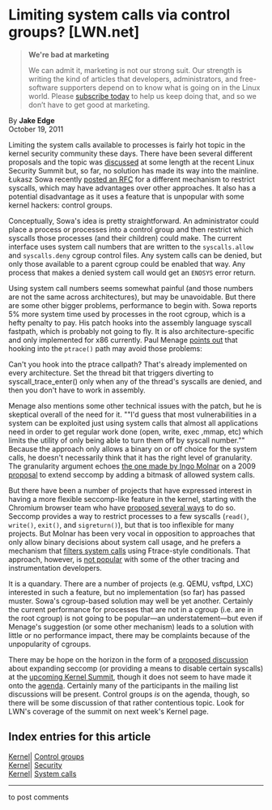 # Limiting system calls via control groups? [LWN.net]

> **We're bad at marketing**
> 
> We can admit it, marketing is not our strong suit. Our strength is writing the kind of articles that developers, administrators, and free-software supporters depend on to know what is going on in the Linux world. Please [subscribe today](/Promo/nsn-bad/subscribe) to help us keep doing that, and so we don’t have to get good at marketing. 

By **Jake Edge**  
October 19, 2011 

Limiting the system calls available to processes is fairly hot topic in the kernel security community these days. There have been several different proposals and the topic was [discussed](/Articles/458805/) at some length at the recent Linux Security Summit but, so far, no solution has made its way into the mainline. Łukasz Sowa recently [posted an RFC](/Articles/463636/) for a different mechanism to restrict syscalls, which may have advantages over other approaches. It also has a potential disadvantage as it uses a feature that is unpopular with some kernel hackers: control groups. 

Conceptually, Sowa's idea is pretty straightforward. An administrator could place a process or processes into a control group and then restrict which syscalls those processes (and their children) could make. The current interface uses system call numbers that are written to the `syscalls.allow` and `syscalls.deny` cgroup control files. Any system calls can be denied, but only those available to a parent cgroup could be enabled that way. Any process that makes a denied system call would get an `ENOSYS` error return. 

Using system call numbers seems somewhat painful (and those numbers are not the same across architectures), but may be unavoidable. But there are some other bigger problems, performance to begin with. Sowa reports 5% more system time used by processes in the root cgroup, which is a hefty penalty to pay. His patch hooks into the assembly language syscall fastpath, which is probably not going to fly. It is also architecture-specific and only implemented for x86 currently. Paul Menage [points out](/Articles/463741/) that hooking into the `ptrace()` path may avoid those problems: 

Can't you hook into the ptrace callpath? That's already implemented on every architecture. Set the thread bit that triggers diverting to syscall_trace_enter() only when any of the thread's syscalls are denied, and then you don't have to work in assembly. 

Menage also mentions some other technical issues with the patch, but he is skeptical overall of the need for it. ""I'd guess that most vulnerabilities in a system can be exploited just using system calls that almost all applications need in order to get regular work done (open, write, exec ,mmap, etc) which limits the utility of only being able to turn them off by syscall number."" Because the approach only allows a binary on or off choice for the system calls, he doesn't necessarily think that it has the right level of granularity. The granularity argument echoes [the one made by Ingo Molnar](/Articles/332986/) on a 2009 [proposal](/Articles/332438/) to extend seccomp by adding a bitmask of allowed system calls. 

But there have been a number of projects that have expressed interest in having a more flexible seccomp-like feature in the kernel, starting with the Chromium browser team who have [proposed several ways](/Articles/450291/) to do so. Seccomp provides a way to restrict processes to a few syscalls (`read()`, `write()`, `exit()`, and `sigreturn()`), but that is too inflexible for many projects. But Molnar has been very vocal in opposition to approaches that only allow binary decisions about system call usage, and he prefers a mechanism that [filters system calls](/Articles/441232/) using Ftrace-style conditionals. That approach, however, is [not popular](/Articles/444745/) with some of the other tracing and instrumentation developers. 

It is a quandary. There are a number of projects (e.g. QEMU, vsftpd, LXC) interested in such a feature, but no implementation (so far) has passed muster. Sowa's cgroup-based solution may well be yet another. Certainly the current performance for processes that are not in a cgroup (i.e. are in the root cgroup) is not going to be popular—an understatement—but even if Menage's suggestion (or some other mechanism) leads to a solution with little or no performance impact, there may be complaints because of the unpopularity of cgroups. 

There may be hope on the horizon in the form of a [proposed discussion](/Articles/450427/) about expanding seccomp (or providing a means to disable certain syscalls) at the [upcoming Kernel Summit](http://ksummit2011.kernel.org/), though it does not seem to have made it onto the [agenda](http://ksummit2011.kernel.org/agenda). Certainly many of the participants in the mailing list discussions will be present. Control groups _is_ on the agenda, though, so there will be some discussion of that rather contentious topic. Look for LWN's coverage of the summit on next week's Kernel page. 

  
Index entries for this article  
---  
[Kernel](/Kernel/Index)| [Control groups](/Kernel/Index#Control_groups)  
[Kernel](/Kernel/Index)| [Security](/Kernel/Index#Security)  
[Kernel](/Kernel/Index)| [System calls](/Kernel/Index#System_calls)  
  


* * *

to post comments 
